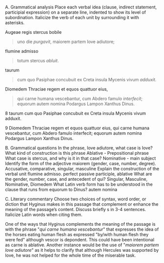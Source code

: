 A. Grammatical analysis
Place each verbal idea (clause, indirect statement, participial expression) on a separate line, 
indented to show its level of subordination. Italicize the verb of each unit by surrounding it with asterisks.

Augeae regis stercus bobile
>uno die *purgavit*,
maiorem partem
>Iove adiutore;

flumine admisso
>totum stercus *abluit*.

taurum
>cum quo Pasiphae concubuit ex Creta insula
Mycenis vivum *adduxit*.

Diomedem Thraciae regem et equos quattuor eius,
>qui carne humana vescebantur,
cum Abdero famulo *interfecit*;
>equorum autem nomina
Podargus Lampon Xanthus Dinus.

8 taurum cum quo Pasiphae concubuit ex Creta insula Mycenis vivum adduxit.

9 Diomedem Thraciae regem et equos quattuor eius, qui carne humana vescebantur, 
cum Abdero famulo interfecit; equorum autem nomina Podargus Lampon Xanthus Dinus.

B. Grammatical questions
In the phrase, Iove adiutore, what case is Iove? What kind of construction is this phrase
  Ablative - Prepositional phrase
What case is stercus, and why is it in that case?
  Nominative - main subject
Identify the form of the adjective maiorem (gender, case, number, degree).
  Accusative, comparative, singular, masculine
Explain the construction of the verbal unit flumine admisso.
  perfect passive participle, ablative
What are the gender, number, case, and antecedent of qui?
  Singular, Masculine, Nominative, Diomedem
What Latin verb form has to be understood in the clause that runs from equorum to Dinus?
  autem nomina

C. Literary commentary
Choose two choices of syntax, word order, or diction that Hyginus makes in this passage that complement or 
enhance the meaning of the passage’s content. Discuss briefly s in 3-4 sentences. Italicize Latin words when citing them.

One of the ways that Hyginus complements the meaning of the passage is with the phrase "*qui carne humana vescebantur*" that expresses the idea of the horses eating human flesh as expressed "by/with human flesh they were fed" although vescor is depondent. This could have been intentional as carne is ablative. Another instance would be the use of "*maiorem partem Iove adiutore*" as it helps to clarify that although Hercules was supported by Iove, he was not helped for the whole time of the miserable task.
  



